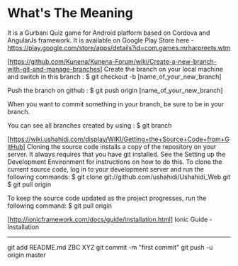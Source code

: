 What's The Meaning
==================
It is a Gurbani Quiz game for Android platform based on Cordova and AngularJs framework. It is available on Google Play Store here - https://play.google.com/store/apps/details?id=com.games.mrharpreets.wtm

[https://github.com/Kunena/Kunena-Forum/wiki/Create-a-new-branch-with-git-and-manage-branches]
Create the branch on your local machine and switch in this branch :
$ git checkout -b [name_of_your_new_branch]

Push the branch on github :
$ git push origin [name_of_your_new_branch]

When you want to commit something in your branch, be sure to be in your branch.

You can see all branches created by using :
$ git branch

[https://wiki.ushahidi.com/display/WIKI/Getting+the+Source+Code+from+GitHub]
Cloning the source code installs a copy of the repository on your server. It always requires that you have git installed. See the Setting up the Development Environment for instructions on how to do this. To clone the current source code, log in to your development server and run the following commands:
$ git clone git://github.com/ushahidi/Ushahidi_Web.git
$ git pull origin

To keep the source code updated as the project progresses, run the following command:
$ git pull origin

[http://ionicframework.com/docs/guide/installation.html]
Ionic Guide - Installation

**************************

git add README.md ZBC XYZ
git commit -m "first commit"
git push -u origin master
